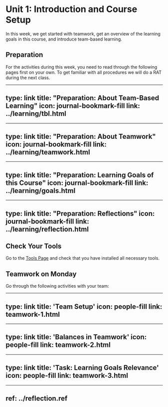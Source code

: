 # Unit 1: Introduction and Course Setup

In this week, we get started with teamwork, get an overview of the learning goals in this course, and introduce team-based learning. 


## Preparation

For the activities during this week, you need to read through the following pages first on your own.
To get familiar with all procedures we will do a RAT during the next class.

---
type: link
title: "Preparation: About Team-Based Learning"
icon: journal-bookmark-fill
link: ../learning/tbl.html
---

---
type: link
title: "Preparation: About Teamwork"
icon: journal-bookmark-fill
link: ../learning/teamwork.html
---

---
type: link
title: "Preparation: Learning Goals of this Course"
icon: journal-bookmark-fill
link: ../learning/goals.html
---

---
type: link
title: "Preparation: Reflections"
icon: journal-bookmark-fill
link: ../learning/reflection.html
---





## Check Your Tools

Go to the [Tools Page](../tools/index.html) and check that you have installed all necessary tools.


## Teamwork on Monday

Go through the following activities with your team:


---
type: link
title: 'Team Setup'
icon: people-fill
link: teamwork-1.html
---


---
type: link
title: 'Balances in Teamwork'
icon: people-fill
link: teamwork-2.html
---


---
type: link
title: 'Task: Learning Goals Relevance'
icon: people-fill
link: teamwork-3.html
---

---
ref: ../reflection.ref
---
